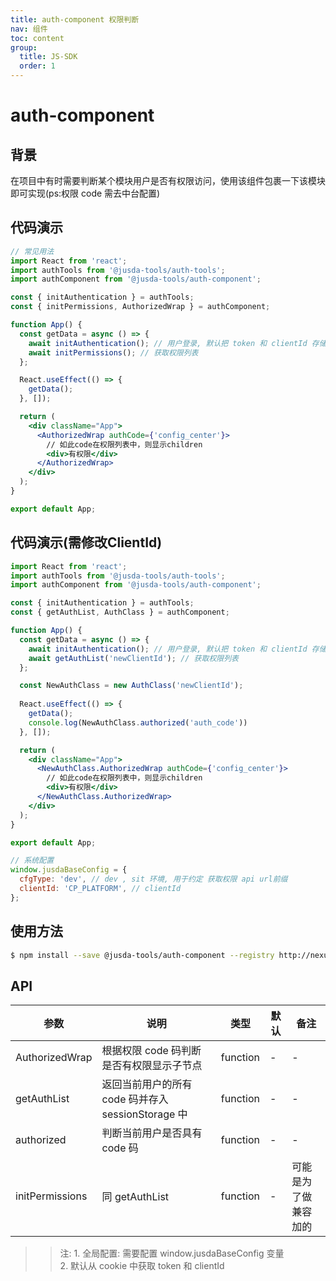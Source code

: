 ```yaml
---
title: auth-component 权限判断
nav: 组件
toc: content
group:
  title: JS-SDK
  order: 1
---
```


# auth-component

## 背景

在项目中有时需要判断某个模块用户是否有权限访问，使用该组件包裹一下该模块即可实现(ps:权限 code 需去中台配置)

## 代码演示

```jsx | pure
// 常见用法
import React from 'react';
import authTools from '@jusda-tools/auth-tools';
import authComponent from '@jusda-tools/auth-component';

const { initAuthentication } = authTools;
const { initPermissions, AuthorizedWrap } = authComponent;

function App() {
  const getData = async () => {
    await initAuthentication(); // 用户登录, 默认把 token 和 clientId 存储在 cookie 中
    await initPermissions(); // 获取权限列表
  };

  React.useEffect(() => {
    getData();
  }, []);

  return (
    <div className="App">
      <AuthorizedWrap authCode={'config_center'}>
        // 如此code在权限列表中，则显示children
        <div>有权限</div>
      </AuthorizedWrap>
    </div>
  );
}

export default App;
```

## 代码演示(需修改ClientId)

```jsx | pure
import React from 'react';
import authTools from '@jusda-tools/auth-tools';
import authComponent from '@jusda-tools/auth-component';

const { initAuthentication } = authTools;
const { getAuthList, AuthClass } = authComponent;

function App() {
  const getData = async () => {
    await initAuthentication(); // 用户登录, 默认把 token 和 clientId 存储在 cookie 中
    await getAuthList('newClientId'); // 获取权限列表
  };

  const NewAuthClass = new AuthClass('newClientId');
  
  React.useEffect(() => {
    getData();
    console.log(NewAuthClass.authorized('auth_code'))
  }, []);

  return (
    <div className="App">
      <NewAuthClass.AuthorizedWrap authCode={'config_center'}>
        // 如此code在权限列表中，则显示children
        <div>有权限</div>
      </NewAuthClass.AuthorizedWrap>
    </div>
  );
}

export default App;
```


```jsx | pure
// 系统配置
window.jusdaBaseConfig = {
  cfgType: 'dev', // dev , sit 环境, 用于约定 获取权限 api url前缀
  clientId: 'CP_PLATFORM', // clientId
};
```

## 使用方法

```bash
$ npm install --save @jusda-tools/auth-component --registry http://nexus.jusda.int/verdaccio/
```

## API

| 参数            | 说明                                               | 类型     | 默认 | 备注                 |
| --------------- | -------------------------------------------------- | -------- | ---- | -------------------- |
| AuthorizedWrap  | 根据权限 code 码判断是否有权限显示子节点           | function | -    | -                    |
| getAuthList     | 返回当前用户的所有 code 码并存入 sessionStorage 中 | function | -    | -                    |
| authorized      | 判断当前用户是否具有 code 码                       | function | -    | -                    |
| initPermissions | 同 getAuthList                                     | function | -    | 可能是为了做兼容加的 |

> > 注: 1. 全局配置: 需要配置 window.jusdaBaseConfig 变量  
> >  2. 默认从 cookie 中获取 token 和 clientId
